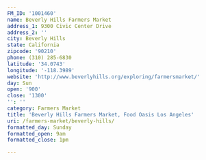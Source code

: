 ```yaml
---
FM_ID: '1001460'
name: Beverly Hills Farmers Market
address_1: 9300 Civic Center Drive
address_2: ''
city: Beverly Hills
state: California
zipcode: '90210'
phone: (310) 285-6830
latitude: '34.0743'
longitude: '-118.3989'
website: 'http://www.beverlyhills.org/exploring/farmersmarket/'
day: Sun
open: '900'
close: '1300'
'': ''
category: Farmers Market
title: 'Beverly Hills Farmers Market, Food Oasis Los Angeles'
uri: /farmers-market/beverly-hills/
formatted_day: Sunday
formatted_open: 9am
formatted_close: 1pm

---
```

